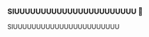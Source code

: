 ### SIUUUUUUUUUUUUUUUUUUUUUUU 👋

<!--
**Radiation1/Radiation1** is a ✨ _special_ ✨ repository because its `README.md` (this file) appears on your GitHub profile.

Here are some ideas to get you started:

- 🔭 I’m currently working on SIUUUUUUUUUUUUUUUUUUUUUUU
- 🌱 I’m currently learning SIUUUUUUUUUUUUUUUUUUUUUUU
- 👯 I’m looking to collaborate on SIUUUUUUUUUUUUUUUUUUUUUUU
- 🤔 I’m looking for help with SIUUUUUUUUUUUUUUUUUUUUUUU
- 💬 Ask me about SIUUUUUUUUUUUUUUUUUUUUUUU
- 📫 How to reach me: SIUUUUUUUUUUUUUUUUUUUUUUU
- 😄 Pronouns: SIUUUUUUUUUUUUUUUUUUUUUUU/ SIUUUUUUUUUUUUUUUUUUUUUUU
- ⚡ Fun fact: SIUUUUUUUUUUUUUUUUUUUUUUU
--> SIUUUUUUUUUUUUUUUUUUUUUUU
